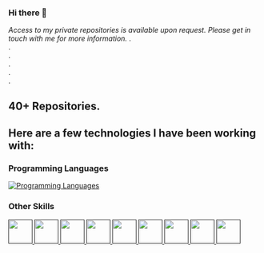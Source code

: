 ### Hi there 👋

_Access to my private repositories is available upon request. Please get in touch with me for more information._
.
<br>
.
<br>
.
<br>
.
<br>
.
<br>
.

## **40+** Repositories.

## Here are a few technologies I have been working with:
### Programming Languages
[![Programming Languages](https://skillicons.dev/icons?i=py,php,js,ts,html,css)]()

### Other Skills

<a href="">
  <img src="https://skillicons.dev/icons?i=fastapi,postgres" style="display: inline-block;" height="48">
  
  <img src="https://www.sqlalchemy.org/img/sqla_og.png" height="48" style="display: inline-block;">
  
  <img src="https://skillicons.dev/icons?i=flask,mysql,sqlite,django,linux" height="48" style="display: inline-block;">
  <img src="https://skillicons.dev/icons?i=docker,kubernetes,aws,git,github" height="48" style="display: inline-block;">
  
  <img src="https://docs.pyrogram.org/_static/favicon.ico" height="48" style="display: inline-block;">
  <img src="https://jwt.io/img/favicon/apple-icon-57x57.png" height="48" style="display: inline-block;">
  <img src="https://cdn.auth0.com/website/new-homepage/dark-favicon.png" height="48" style="display: inline-block;">
  <img src="https://semantic-ui.com/images/logo.png" height="48" style="display: inline-block;">
  
  <img src="https://skillicons.dev/icons?i=vscode,html,css,react,bots,workers,postman,bootstrap,jquery" style="display: inline-block;" height="48">
</a>




<!--
**princerb/PRINCERB** is a ✨ _special_ ✨ repository because its `README.md` (this file) appears on your GitHub profile.

Here are some ideas to get you started:

- 🔭 I’m currently working on ...
- 🌱 I’m currently learning ...
- 👯 I’m looking to collaborate on ...
- 🤔 I’m looking for help with ...
- 💬 Ask me about ...
- 📫 How to reach me: ...
- 😄 Pronouns: ...
- ⚡ Fun fact: ...
-->
